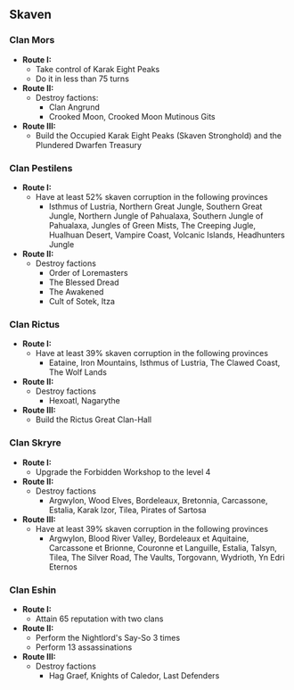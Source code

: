 ## Skaven

### Clan Mors

* **Route I:**
	* Take control of Karak Eight Peaks
	* Do it in less than 75 turns
* **Route II:**
    * Destroy factions:
	    * Clan Angrund
	    * Crooked Moon, Crooked Moon Mutinous Gits
* **Route III:**
	* Build the Occupied Karak Eight Peaks (Skaven Stronghold) and the Plundered Dwarfen Treasury

### Clan Pestilens

* **Route I:**
	* Have at least 52% skaven corruption in the following provinces
	    * Isthmus of Lustria, Northern Great Jungle, Southern Great Jungle, Northern Jungle of Pahualaxa, Southern 
	    Jungle of Pahualaxa, Jungles of Green Mists, The Creeping Jugle, Hualhuan Desert, Vampire Coast, Volcanic
	    Islands, Headhunters Jungle
* **Route II:**
	* Destroy factions
	    * Order of Loremasters
	    * The Blessed Dread
	    * The Awakened
	    * Cult of Sotek, Itza

### Clan Rictus

* **Route I:**
	* Have at least 39% skaven corruption in the following provinces
	    * Eataine, Iron Mountains, Isthmus of Lustria, The Clawed Coast, The Wolf Lands
* **Route II:**
	* Destroy factions
	    * Hexoatl, Nagarythe 
* **Route III:**
    * Build the Rictus Great Clan-Hall

### Clan Skryre

* **Route I:**
	* Upgrade the Forbidden Workshop to the level 4
* **Route II:**
	* Destroy factions
	    * Argwylon, Wood Elves, Bordeleaux, Bretonnia, Carcassone, Estalia, Karak Izor, Tilea, Pirates of Sartosa
* **Route III:**
	* Have at least 39% skaven corruption in the following provinces
	    * Argwylon, Blood River Valley, Bordeleaux et Aquitaine, Carcassone et Brionne, Couronne et Languille, 
	    Estalia, Talsyn, Tilea, The Silver Road, The Vaults, Torgovann, Wydrioth, Yn Edri Eternos

### Clan Eshin

* **Route I:**
	* Attain 65 reputation with two clans
* **Route II:**
	* Perform the Nightlord's Say-So 3 times
	* Perform 13 assassinations
* **Route III:**
	* Destroy factions
	    * Hag Graef, Knights of Caledor, Last Defenders